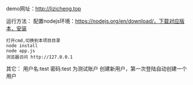 demo网址：http://lizicheng.top


运行方法：
	配置nodejs环境：https://nodejs.org/en/download/，下载对应版本，安装
		
	打开cmd,切换到本项目目录	
	node install
	node app.js
	浏览器访问 http://127.0.0.1
	
	
其它：
	用户名:test    密码:test  为测试账户
	创建新用户，第一次登陆自动创建一个用户
	
